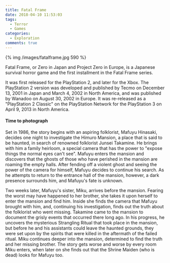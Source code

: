 ```yaml
---
title: Fatal Frame
date: 2018-04-10 11:53:03
tags:
  - Terror
  - Games
categories:
  - Exploration
comments: true
---
```

{% img /images/fatalframe.jpg 590 %}

Fatal Frame, or Zero in Japan and Project Zero in Europe, is a Japanese survival horror game and the first installment in the Fatal Frame series.

It was first released for the PlayStation 2, and later for the Xbox. The PlayStation 2 version was developed and published by Tecmo on December 13, 2001 in Japan and March 4, 2002 in North America, and was published by Wanadoo on August 30, 2002 in Europe. It was re-released as a "PlayStation 2 Classic" on the PlayStation Network for the PlayStation 3 on April 9, 2013 in North America. 

<!-- more -->
#### Time to photograph

Set in 1986, the story begins with an aspiring folklorist, Mafuyu Hinasaki, decides one night to investigate the Himuro Mansion, a place that is said to be haunted, in search of renowned folklorist Junsei Takamine. He brings with him a family heirloom, a special camera that has the power to "expose things the normal eyes can't see". Mafuyu enters the mansion and discovers that the ghosts of those who have perished in the mansion are roaming the empty halls. After fending off a violent ghost and seeing the power of the camera for himself, Mafuyu decides to continue his search. As he attempts to return to the entrance hall of the mansion, however, a dark presence surrounds him, and Mafuyu's fate is unknown.

Two weeks later, Mafuyu's sister, Miku, arrives before the mansion. Fearing the worst may have happened to her brother, she takes it upon herself to enter the mansion and find him. Inside she finds the camera that Mafuyu brought with him, and, continuing his investigation, finds out the truth about the folklorist who went missing. Takamine came to the mansion to document the grisly events that occurred there long ago. In his progress, he uncovers the mysterious Strangling Ritual that took place in the mansion, but before he and his assistants could leave the haunted grounds, they were set upon by the spirits that were killed in the aftermath of the failed ritual. Miku continues deeper into the mansion, determined to find the truth and her missing brother. The story gets worse and worse by every room Miku enters, when later on she finds out that the Shrine Maiden (who is dead) looks for Mafuyu too.